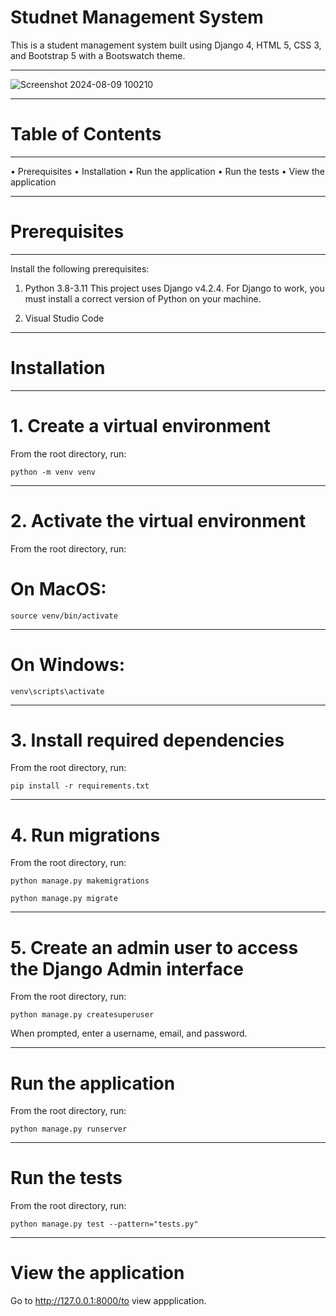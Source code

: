 # Studnet Management System







This is a student management system built using Django 4, HTML 5, CSS 3, and Bootstrap 5 with a Bootswatch theme.
__________________________________________________________________________________________________________________________________________________________________________________________________________
![Screenshot 2024-08-09 100210](https://github.com/user-attachments/assets/baf81f64-cfbd-4874-856c-2198795a6db3)
__________________________________________________________________________________________________________________________________________________________________________________________________________
# Table of Contents
__________________________________________________________________________________________________________________________________________________________________________________________________________
• Prerequisites
• Installation
• Run the application
• Run the tests
• View the application
__________________________________________________________________________________________________________________________________________________________________________________________________________
# Prerequisites
__________________________________________________________________________________________________________________________________________________________________________________________________________
Install the following prerequisites:

  1. Python 3.8-3.11
     This project uses Django v4.2.4. For Django to work, you must install a correct version of Python on your machine.
     
  2. Visual Studio Code
__________________________________________________________________________________________________________________________________________________________________________________________________________
# Installation
_______________________________________________________________________________________________________________________________________________________________________________________________________
# 1. Create a virtual environment
 From the root directory, run:
```From the root directory, run:
python -m venv venv
```
_______________________________________________________________________________________________________________________________________________________________________________________________________
# 2. Activate the virtual environment
  From the root directory, run:
  # On MacOS:
  ```
source venv/bin/activate
  ```
_______________________________________________________________________________________________________________________________________________________________________________________________________
# On Windows:
```
venv\scripts\activate
```
_______________________________________________________________________________________________________________________________________________________________________________________________________
# 3. Install required dependencies
  From the root directory, run:
  ```
pip install -r requirements.txt
```
_______________________________________________________________________________________________________________________________________________________________________________________________________
# 4. Run migrations
  From the root directory, run:
  ```
python manage.py makemigrations

python manage.py migrate
```
_______________________________________________________________________________________________________________________________________________________________________________________________________
# 5. Create an admin user to access the Django Admin interface
  From the root directory, run:
  ```
python manage.py createsuperuser
```
When prompted, enter a username, email, and password.
_______________________________________________________________________________________________________________________________________________________________________________________________________
# Run the application
  From the root directory, run:
  ```
python manage.py runserver
```
_______________________________________________________________________________________________________________________________________________________________________________________________________
# Run the tests
  From the root directory, run:
  ```
python manage.py test --pattern="tests.py"
```
_______________________________________________________________________________________________________________________________________________________________________________________________________
# View the application
Go to http://127.0.0.1:8000/to view appplication.
